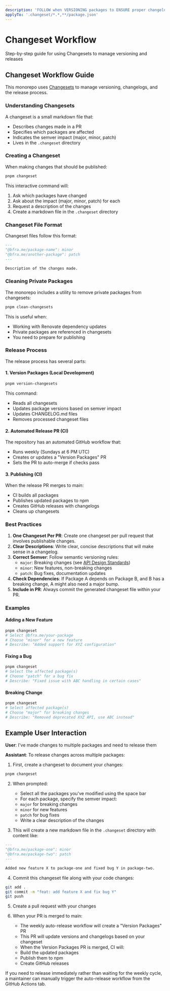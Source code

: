 ```yaml
---
description: 'FOLLOW when VERSIONING packages to ENSURE proper changelogs and releases'
applyTo: '.changeset/*.*,**/package.json'
---
```


# Changeset Workflow

Step-by-step guide for using Changesets to manage versioning and releases

## Changeset Workflow Guide

This monorepo uses [Changesets](https://github.com/changesets/changesets) to manage versioning, changelogs, and the release process.

### Understanding Changesets

A changeset is a small markdown file that:

- Describes changes made in a PR
- Specifies which packages are affected
- Indicates the semver impact (major, minor, patch)
- Lives in the `.changeset` directory

### Creating a Changeset

When making changes that should be published:

```bash
pnpm changeset
```

This interactive command will:

1. Ask which packages have changed
2. Ask about the impact (major, minor, patch) for each
3. Request a description of the changes
4. Create a markdown file in the `.changeset` directory

### Changeset File Format

Changeset files follow this format:

```markdown
---
"@bfra.me/package-name": minor
"@bfra.me/another-package": patch
---

Description of the changes made.
```

### Cleaning Private Packages

The monorepo includes a utility to remove private packages from changesets:

```bash
pnpm clean-changesets
```

This is useful when:

- Working with Renovate dependency updates
- Private packages are referenced in changesets
- You need to prepare for publishing

### Release Process

The release process has several parts:

#### 1. Version Packages (Local Development)

```bash
pnpm version-changesets
```

This command:

- Reads all changesets
- Updates package versions based on semver impact
- Updates CHANGELOG.md files
- Removes processed changeset files

#### 2. Automated Release PR (CI)

The repository has an automated GitHub workflow that:

- Runs weekly (Sundays at 6 PM UTC)
- Creates or updates a "Version Packages" PR
- Sets the PR to auto-merge if checks pass

#### 3. Publishing (CI)

When the release PR merges to main:

- CI builds all packages
- Publishes updated packages to npm
- Creates GitHub releases with changelogs
- Cleans up changesets

### Best Practices

1. **One Changeset Per PR**: Create one changeset per pull request that involves publishable changes.
2. **Clear Descriptions**: Write clear, concise descriptions that will make sense in a changelog.
3. **Correct Semver**: Follow semantic versioning rules:
   - `major`: Breaking changes (see [API Design Standards](mdc:.cursor/rules/api-design-standards.mdc))
   - `minor`: New features, non-breaking changes
   - `patch`: Bug fixes, documentation updates
4. **Check Dependencies**: If Package A depends on Package B, and B has a breaking change, A might also need a major bump.
5. **Include in PR**: Always commit the generated changeset file within your PR.

### Examples

#### Adding a New Feature

```bash
pnpm changeset
# Select @bfra.me/your-package
# Choose "minor" for a new feature
# Describe: "Added support for XYZ configuration"
```

#### Fixing a Bug

```bash
pnpm changeset
# Select the affected package(s)
# Choose "patch" for a bug fix
# Describe: "Fixed issue with ABC handling in certain cases"
```

#### Breaking Change

```bash
pnpm changeset
# Select affected package(s)
# Choose "major" for breaking changes
# Describe: "Removed deprecated XYZ API, use ABC instead"
```

## Example User Interaction

**User**: I've made changes to multiple packages and need to release them

**Assistant**: To release changes across multiple packages:

1. First, create a changeset to document your changes:

```bash
pnpm changeset
```

2. When prompted:
   - Select all the packages you've modified using the space bar
   - For each package, specify the semver impact:
   - `major` for breaking changes
   - `minor` for new features
   - `patch` for bug fixes
   - Write a clear description of the changes

3. This will create a new markdown file in the `.changeset` directory with content like:

```md
---
"@bfra.me/package-one": minor
"@bfra.me/package-two": patch
---

Added new feature X to package-one and fixed bug Y in package-two.
```

4. Commit this changeset file along with your code changes:

```bash
git add .
git commit -m "feat: add feature X and fix bug Y"
git push
```

5. Create a pull request with your changes

6. When your PR is merged to main:
   - The weekly auto-release workflow will create a "Version Packages" PR
   - This PR will update versions and changelogs based on your changeset
   - When the Version Packages PR is merged, CI will:
   - Build the updated packages
   - Publish them to npm
   - Create GitHub releases

If you need to release immediately rather than waiting for the weekly cycle, a maintainer can manually trigger the auto-release workflow from the GitHub Actions tab.
